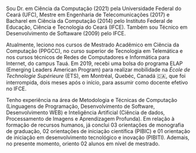 Sou Dr. em Ciência da Computação (2021) pela Universidade Federal do Ceará (UFC), Mestre em Engenharia de Telecomunicações (2017) e Bacharel em Ciência da Computação (2014) pelo Instituto Federal de Educação, Ciência e Tecnologia do Ceará (IFCE). Também sou Técnico em Desenvolvimento de Softaware (2009) pelo IFCE.

Atualmente, leciono nos cursos de Mestrado Acadêmico em Ciência da Computação (PPGCC), no curso superior de Tecnologia em Telemática e nos cursos técnicos de Redes de Computadores e Informática para Internet, do campus Tauá. Em 2019, recebi uma bolsa do programa ELAP (Emerging Leaders American Program) para realizar mobilidade na _École de Technologie Supérieure_ (ETS), em Montréal, Quebéc, Canadá 🇨🇦, que foi interrompida, dois meses após o início, para assumir como docente efetivo no IFCE.
       
Tenho experiência na área de Metodologia e Técnicas de Computação (Linguagens de Programação, Desenvolvimento de Software, Desenvolvimento WEB) e Inteligência Artificial (Ciência de dados, Processamento de Imagens e Aprendizagem Profunda). Em relação à formação de recursos humanos, já conclui 03 orientações de monografia de graduação, 02 orientações de iniciação científica (PIBIC) e 01 orientação de iniciação em desenvolvimento tecnológico e inovação (PIBITI). Ademais, no presente momento, oriento 02 alunos em nível de mestrado.
